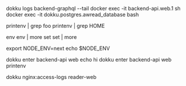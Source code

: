dokku logs backend-graphql --tail
docker exec -it backend-api.web.1 sh
docker exec -it dokku.postgres.awread_database bash

printenv | grep foo
printenv | grep HOME

env
env | more
set
set | more

export NODE_ENV=next
echo $NODE_ENV

dokku enter backend-api web echo hi
dokku enter backend-api web printenv

dokku nginx:access-logs reader-web
